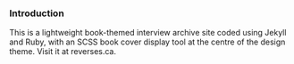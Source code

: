 ### Introduction

This is a lightweight book-themed interview archive site coded using Jekyll and Ruby, with an SCSS book cover display tool at the centre of the design theme. Visit it at reverses.ca.
